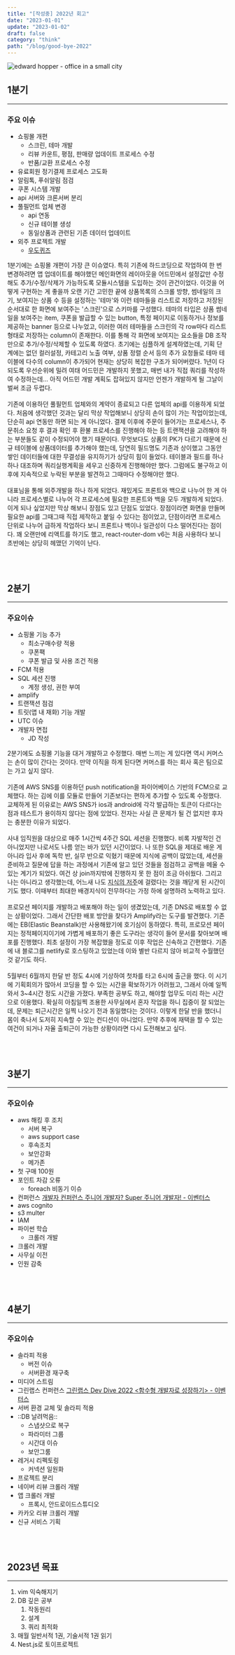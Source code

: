 ```yaml
---
title: "[작성중] 2022년 회고"
date: "2023-01-01"
update: "2023-01-02"
draft: false
category: "think"
path: "/blog/good-bye-2022"
---
```


![edward hopper - office in a small city](https://img.wikioo.org/ADC/Art-ImgScreen-4.nsf/O/A-8XXUBS/$FILE/Edward-hopper-office-in-a-small-city.Jpg)

## 1분기

<hr />

### 주요 이슈

- 쇼핑몰 개편
  - 스크린, 테마 개발
  - 리뷰 카운트, 평점, 판매량 업데이트 프로세스 수정
  - 반품/교환 프로세스 수정
- 유료회원 정기결제 프로세스 고도화
- 알림톡, 푸쉬알림 점검
- 쿠폰 시스템 개발
- api 서버와 크론서버 분리
- 풀필먼트 업체 변경
  - api 연동
  - 신규 테이블 생성
  - 동일상품과 관련된 기존 데이터 업데이트
- 외주 프로젝트 개발
  - [우도퀴즈](http://www.woodoquiz.com/)

1분기에는 쇼핑몰 개편이 가장 큰 이슈였다. 특히 기존에 하드코딩으로 작업하여 한 번 변경하려면 앱 업데이트를 해야했던 메인화면의 레이아웃을 어드민에서 설정값만 수정해도 추가/수정/삭제가 가능하도록 모듈시스템을 도입하는 것이 관건이었다. 이것을 어떻게 구현하는 게 좋을까 오랜 기간 고민한 끝에 상품목록의 스크롤 방향, 썸네일의 크기, 보여지는 상품 수 등을 설정하는 '테마'와 이런 테마들을 리스트로 저장하고 저장된 순서대로 한 화면에 보여주는 '스크린'으로 스키마를 구성했다. 테마의 타입은 상품 썸네일을 보여주는 item, 쿠폰을 발급할 수 있는 button, 특정 페이지로 이동하거나 정보를 제공하는 banner 등으로 나누었고, 이러한 여러 테마들을 스크린의 각 row마다 리스트 형태로 저장하는 column이 존재한다. 이를 통해 각 화면에 보여지는 요소들을 DB 조작만으로 추가/수정/삭제할 수 있도록 하였다.
초기에는 심플하게 설계하였는데, 기획 단계에는 없던 컬러설정, 카테고리 노출 여부, 상품 정렬 순서 등의 추가 요청들로 테마 테이블에 다수의 column이 추가되어 현재는 상당히 복잡한 구조가 되어버렸다. 1년이 다 되도록 우선순위에 밀려 여태 어드민은 개발하지 못했고, 매번 내가 직접 쿼리를 작성하여 수정하는데... 아직 어드민 개발 계획도 잡혀있지 않지만 언젠가 개발하게 될 그날이 벌써 조금 두렵다.
<br /><br />
기존에 이용하던 풀필먼트 업체와의 계약이 종료되고 다른 업체의 api를 이용하게 되었다. 처음에 생각했던 것과는 달리 막상 작업해보니 상당히 손이 많이 가는 작업이었는데, 단순히 api 연동만 하면 되는 게 아니었다. 결제 이후에 주문이 들어가는 프로세스나, 주문취소 요청 후 결과 확인 후 환불 프로세스를 진행해야 하는 등 트랜잭션을 고려해야 하는 부분들도 같이 수정되어야 했기 때문이다. 무엇보다도 상품의 PK가 다르기 때문에 신규 테이블에 상품데이터를 추가해야 했는데, 당연히 필드명도 기존과 상이했고 그동안 쌓인 데이터들에 대한 무결성을 유지하기가 상당히 힘이 들었다. 테이블과 필드를 하나하나 대조하며 쿼리실행계획을 세우고 신중하게 진행해야만 했다. 그럼에도 불구하고 이후에 지속적으로 누락된 부분을 발견하고 그때마다 수정해야만 했다.
<br /><br />
대표님을 통해 외주개발을 하나 하게 되었다. 재밌게도 프론트와 백으로 나누어 한 게 아니라 프로세스별로 나누어 각 프로세스에 필요한 프론트와 백을 모두 개발하게 되었다. 이게 되나 싶었지만 막상 해보니 장점도 있고 단점도 있었다. 장점이라면 화면을 만들며 필요한 api를 그때그때 직접 제작하고 붙일 수 있다는 점이었고, 단점이라면 프로세스 단위로 나누어 급하게 작업하다 보니 프론트나 백이나 일관성이 다소 떨어진다는 점이다.
꽤 오랜만에 리액트를 하기도 했고, react-router-dom v6는 처음 사용하다 보니 초반에는 상당히 헤맸던 기억이 난다.

<br /><br />

## 2분기

<hr />

### 주요이슈

- 쇼핑몰 기능 추가
  - 최소구매수량 적용
  - 쿠폰팩
  - 쿠폰 발급 및 사용 조건 적용
- FCM 적용
- SQL 세션 진행
  - 계정 생성, 권한 부여
- amplify
- 트랜잭션 점검
- 트릿(앱 내 재화) 기능 개발
- UTC 이슈
- 개발자 면접
  - JD 작성

2분기에도 쇼핑몰 기능을 대거 개발하고 수정했다. 매번 느끼는 게 있다면 역시 커머스는 손이 많이 간다는 것이다. 만약 이직을 하게 된다면 커머스를 하는 회사 혹은 팀으로는 가고 싶지 않다.
<br /><br />
기존에 AWS SNS를 이용하던 push notification을 파이어베이스 기반의 FCM으로 교체했다. 하는 김에 이를 모듈로 만들어 기존보다는 편하게 추가할 수 있도록 수정했다. 교체하게 된 이유로는 AWS SNS가 ios과 android에 각각 발급하는 토큰이 다르다는 점과 테스트가 용이하지 않다는 점에 있었다. 전자는 사실 큰 문제가 될 건 없지만 후자는 충분한 이유가 되었다.
<br /><br />
사내 임직원을 대상으로 매주 1시간씩 4주간 SQL 세션을 진행했다. 비록 자발적인 건 아니었지만 나로서도 나름 얻는 바가 있던 시간이었다. 나 또한 SQL을 제대로 배운 게 아니라 입사 후에 독학 반, 실무 반으로 익혔기 때문에 지식에 공백이 많았는데, 세션을 준비하고 질문에 답을 하는 과정에서 기존에 알고 있던 것들을 점검하고 공백을 메울 수 있는 계기가 되었다. 여건 상 join까지밖에 진행하지 못 한 점이 조금 아쉬웠다. 그리고 나는 아니라고 생각했는데, 어느새 나도 [지식의 저주](https://ko.wikipedia.org/wiki/%EC%A7%80%EC%8B%9D%EC%9D%98_%EC%A0%80%EC%A3%BC)에 걸렸다는 것을 깨닫게 된 시간이기도 했다. 이때부터 최대한 배경지식이 전무하다는 가정 하에 설명하려 노력하고 있다.
<br /><br />
프로모션 페이지를 개발하고 배포해야 하는 일이 생겼었는데, 기존 DNS로 배포할 수 없는 상황이었다. 그래서 간단한 배포 방안을 찾다가 Amplify라는 도구를 발견했다. 기존에는 EB(Elastic Beanstalk)만 사용해왔기에 호기심이 동하였다. 특히, 프로모션 페이지는 정적페이지이기에 가볍게 배포하기 좋은 도구라는 생각이 들어 문서를 찾아보며 배포를 진행했다. 최초 설정이 가장 복잡했을 정도로 이후 작업은 신속하고 간편했다. 기존에 내 블로그를 netlify로 호스팅하고 있었는데 이와 별반 다르지 않아 비교적 수월했던 것 같기도 하다.
<br /><br />
5월부터 6월까지 한달 반 정도 4시에 기상하여 첫차를 타고 6시에 출근을 했다. 이 시기에 기획회의가 많아서 코딩을 할 수 있는 시간을 확보하기가 어려웠고, 그래서 아예 일찍 와서 3~4시간 정도 시간을 가졌다. 부족한 공부도 하고, 해야할 업무도 미리 하는 시간으로 이용했다. 확실히 아침일찍 조용한 사무실에서 혼자 작업을 하니 집중이 잘 되었는데, 문제는 퇴근시간은 일찍 나오기 전과 동일했다는 것이다. 이렇게 한달 반을 했더니 몸이 축나서 도저히 지속할 수 있는 컨디션이 아니었다. 만약 추후에 재택을 할 수 있는 여건이 되거나 자율 출퇴근이 가능한 상황이라면 다시 도전해보고 싶다.

<br /><br />

## 3분기

<hr />

### 주요이슈

- aws 해킹 후 조치
  - 서버 복구
  - aws support case
  - 후속조치
  - 보안강화
  - 메가존
- 첫 구매 100원
- 포인트 차감 오류
  - foreach 비동기 이슈
- 컨퍼런스 [개발자 컨퍼런스 주니어 개발자? Super 주니어 개발자! - 이벤터스](https://event-us.kr/45142)
- aws cognito
- s3 multer
- IAM
- 파이썬 학습
  - 크롤러 개발
- 크롤러 개발
- 사무실 이전
- 인원 감축

<br /><br />

## 4분기

<hr />

### 주요이슈

- 솔라피 적용
  - 버전 이슈
  - 서버환경 재구축
- 미디어 스트림
- 그린랩스 컨퍼런스 [그린랩스 Dev Dive 2022 <함수형 개발자로 성장하기> - 이벤터스](https://event-us.kr/49634)
- 서버 환경 교체 및 솔라피 적용
- ::DB 날려먹음::
  - 스냅샷으로 복구
  - 파라미터 그룹
  - 시간대 이슈
  - 보안그룸
- 레거시 리펙토링
  - 커넥션 일원화
- 프로젝트 분리
- 네이버 리뷰 크롤러 개발
- 앱 크롤러 개발
  - 프록시, 안드로이드스튜디오
- 카카오 리뷰 크롤러 개발
- 신규 서비스 기획

<br /><br />

## 2023년 목표

<hr />

1. vim 익숙해지기
2. DB 깊은 공부
   1. 작동원리
   2. 설계
   3. 쿼리 최적화
3. 매월 일반서적 1권, 기술서적 1권 읽기
4. Nest.js로 토이프로젝트
